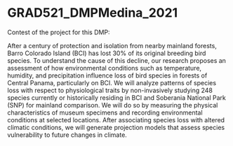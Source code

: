 # GRAD521_DMPMedina_2021

Contest of the project for this DMP:

After a century of protection and isolation from nearby mainland forests, Barro Colorado Island (BCI) has lost 30% of its original breeding bird species. To understand the cause of this decline, our research  proposes an assessment of how environmental conditions such as temperature, humidity, and precipitation influence loss of bird species in forests of Central Panama, particularly on BCI. We will analyze patterns of species loss with respect to physiological traits by non-invasively studying 248 species currently or historically residing in BCI and Soberania National Park (SNP) for mainland comparison. We will do so by measuring the physical characteristics of museum specimens and recording environmental conditions at selected locations. After associating species loss with altered climatic conditions, we will generate projection models that assess species vulnerability to future changes in climate. 
